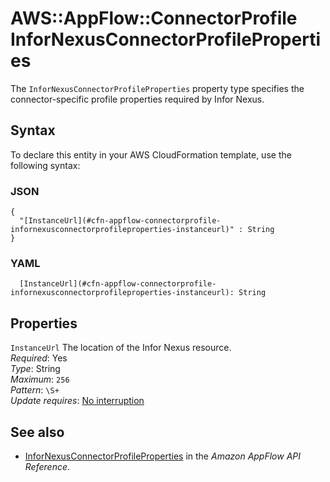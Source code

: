 # AWS::AppFlow::ConnectorProfile InforNexusConnectorProfileProperties<a name="aws-properties-appflow-connectorprofile-infornexusconnectorprofileproperties"></a>

 The `InforNexusConnectorProfileProperties` property type specifies the connector\-specific profile properties required by Infor Nexus\. 

## Syntax<a name="aws-properties-appflow-connectorprofile-infornexusconnectorprofileproperties-syntax"></a>

To declare this entity in your AWS CloudFormation template, use the following syntax:

### JSON<a name="aws-properties-appflow-connectorprofile-infornexusconnectorprofileproperties-syntax.json"></a>

```
{
  "[InstanceUrl](#cfn-appflow-connectorprofile-infornexusconnectorprofileproperties-instanceurl)" : String
}
```

### YAML<a name="aws-properties-appflow-connectorprofile-infornexusconnectorprofileproperties-syntax.yaml"></a>

```
  [InstanceUrl](#cfn-appflow-connectorprofile-infornexusconnectorprofileproperties-instanceurl): String
```

## Properties<a name="aws-properties-appflow-connectorprofile-infornexusconnectorprofileproperties-properties"></a>

`InstanceUrl`  <a name="cfn-appflow-connectorprofile-infornexusconnectorprofileproperties-instanceurl"></a>
 The location of the Infor Nexus resource\.   
*Required*: Yes  
*Type*: String  
*Maximum*: `256`  
*Pattern*: `\S+`  
*Update requires*: [No interruption](https://docs.aws.amazon.com/AWSCloudFormation/latest/UserGuide/using-cfn-updating-stacks-update-behaviors.html#update-no-interrupt)

## See also<a name="aws-properties-appflow-connectorprofile-infornexusconnectorprofileproperties--seealso"></a>
+ [InforNexusConnectorProfileProperties](https://docs.aws.amazon.com/appflow/1.0/APIReference/API_InforNexusConnectorProfileProperties.html) in the *Amazon AppFlow API Reference*\.